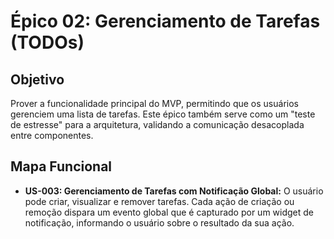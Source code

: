 ﻿# Épico 02: Gerenciamento de Tarefas (TODOs)

## Objetivo
Prover a funcionalidade principal do MVP, permitindo que os usuários gerenciem uma lista de tarefas. Este épico também serve como um "teste de estresse" para a arquitetura, validando a comunicação desacoplada entre componentes.

## Mapa Funcional
- **US-003: Gerenciamento de Tarefas com Notificação Global:** O usuário pode criar, visualizar e remover tarefas. Cada ação de criação ou remoção dispara um evento global que é capturado por um widget de notificação, informando o usuário sobre o resultado da sua ação.